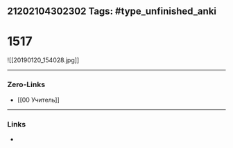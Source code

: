 21202104302302
Tags: #type_unfinished_anki 
---
# 1517

![[20190120_154028.jpg]]

---
### Zero-Links
- [[00 Учитель]]
---
### Links
-